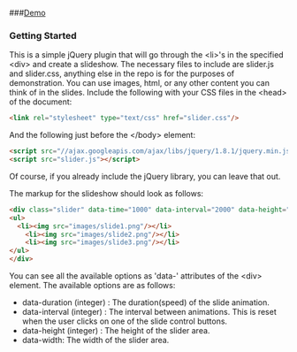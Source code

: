 ###[Demo](http://apkostka.com/jquery_slider)

### Getting Started
This is a simple jQuery plugin that will go through the &lt;li&gt;'s in the specified &lt;div&gt; and create a slideshow.  The necessary files to include are slider.js and slider.css, anything else in the repo is for the purposes of demonstration.  You can use images, html, or any other content you can think of in the slides.  Include the following with your CSS files in the &lt;head&gt; of the document:

```html
<link rel="stylesheet" type="text/css" href="slider.css"/>
```

And the following just before the &lt;/body&gt; element:

```html
<script src="//ajax.googleapis.com/ajax/libs/jquery/1.8.1/jquery.min.js"></script>
<script src="slider.js"></script>
```

Of course, if you already include the jQuery library, you can leave that out.

The markup for the slideshow should look as follows:

```html
<div class="slider" data-time="1000" data-interval="2000" data-height="300" data-width="960">
<ul>
  <li><img src="images/slide1.png"/></li>
	<li><img src="images/slide2.png"/></li>
	<li><img src="images/slide3.png"/></li>
</ul>
</div>
```

You can see all the available options as 'data-' attributes of the &lt;div&gt; element.  The available options are as follows:

* data-duration (integer) : The duration(speed) of the slide animation.
* data-interval (integer) : The interval between animations.  This is reset when the user clicks on one of the slide control buttons.
* data-height (integer) : The height of the slider area.
* data-width: The width of the slider area.